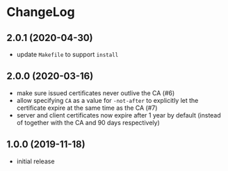 # ChangeLog

## 2.0.1 (2020-04-30)
- update `Makefile` to support `install`

## 2.0.0 (2020-03-16)
- make sure issued certificates never outlive the CA (#6)
- allow specifying `CA` as a value for `-not-after` to explicitly let the 
  certificate expire at the same time as the CA (#7)
- server and client certificates now expire after 1 year by default (instead of 
  together with the CA and 90 days respectively)

## 1.0.0 (2019-11-18)
- initial release
